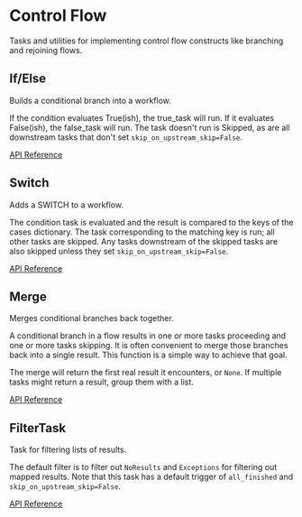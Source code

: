 # Control Flow

Tasks and utilities for implementing control flow constructs like branching and rejoining flows.

## If/Else <Badge text="fn"/>
Builds a conditional branch into a workflow.

If the condition evaluates True(ish), the true_task will run. If it evaluates False(ish), the false_task will run. The task doesn't run is Skipped, as are all downstream tasks that don't set `skip_on_upstream_skip=False`.

[API Reference](/api/unreleased/tasks/control_flow.html#prefect-tasks-control-flow-conditional-ifelse)


## Switch <Badge text="task"/>
Adds a SWITCH to a workflow.

The condition task is evaluated and the result is compared to the keys of the cases dictionary. The task corresponding to the matching key is run; all other tasks are skipped. Any tasks downstream of the skipped tasks are also skipped unless they set `skip_on_upstream_skip=False`.

[API Reference](/api/unreleased/tasks/control_flow.html#prefect-tasks-control-flow-conditional-switch)


## Merge <Badge text="task"/>
Merges conditional branches back together.

A conditional branch in a flow results in one or more tasks proceeding and one or more tasks skipping. It is often convenient to merge those branches back into a single result. This function is a simple way to achieve that goal.

The merge will return the first real result it encounters, or `None`. If multiple tasks might return a result, group them with a list.

[API Reference](/api/unreleased/tasks/control_flow.html#prefect-tasks-control-flow-conditional-merge)

## FilterTask <Badge text="task"/>
Task for filtering lists of results.

The default filter is to filter out `NoResults` and `Exceptions` for filtering out mapped results. Note that this task has a default trigger of `all_finished` and `skip_on_upstream_skip=False`.

[API Reference](/api/unreleased/tasks/control_flow.html#prefect-tasks-control-flow-filter-filtertask)
